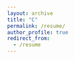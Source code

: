 ```yaml
---
layout: archive
title: "C"
permalink: /resume/
author_profile: true
redirect_from:
  - /resume
---
```

